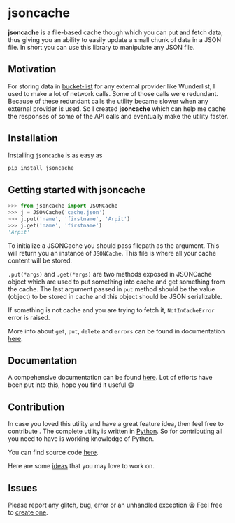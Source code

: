 # jsoncache

**jsoncache** is a file-based cache though which you can put and fetch
data; thus giving you an ability to easily update a small chunk of data in
a JSON file. In short you can use this library to manipulate any JSON file.

## Motivation
For storing data in [bucket-list](https://github.com/arpitbbhayani/bucket-list)
for any external provider like Wunderlist, I used to make a lot of network
calls. Some of those calls were redundant. Because of these redundant calls
the utility became slower when any external provider is used. So I created
**jsoncache** which can help me cache the responses of some of the API calls
and eventually make the utility faster.

## Installation
Installing `jsoncache` is as easy as

```bash
pip install jsoncache
```

## Getting started with jsoncache

```python
>>> from jsoncache import JSONCache
>>> j = JSONCache('cache.json')
>>> j.put('name', 'firstname', 'Arpit')
>>> j.get('name', 'firstname')
'Arpit'
```

To initialize a JSONCache you should pass filepath as the argument. This will
return you an instance of `JSONCache`. This file is where all your cache
content will be stored.

`.put(*args)` and `.get(*args)` are two methods exposed in JSONCache object
which are used to put something into cache and get something from the cache.
The last argument passed in `put` method should be the value (object) to be
stored in cache and this object should be JSON serializable.

If something is not cache and you are trying to fetch it,
`NotInCacheError` error is raised.

More info about `get`, `put`, `delete` and `errors` can be found in
documentation [here](../../wiki).

## Documentation
A compehensive documentation can be found [here](../../wiki).
Lot of efforts have been put into this, hope you find it useful :smile:

## Contribution
In case you loved this utility and have a great feature idea, then feel free
to contribute . The complete utility is written in
[Python](https://docs.python.org/). So for contributing all you need to have
is working knowledge of Python.

You can find source code [here](https://github.com/arpitbbhayani/jsoncache).

Here are some [ideas](../../wiki/Future-Features) that you may love to work on.

## Issues
Please report any glitch, bug, error or an unhandled exception :frowning: Feel
free to [create one](../../issues/new).
